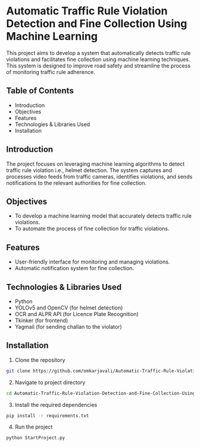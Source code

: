 ﻿# Automatic Traffic Rule Violation Detection and Fine Collection Using Machine Learning

This project aims to develop a system that automatically detects traffic rule violations and facilitates fine collection using machine learning techniques. This system is designed to improve road safety and streamline the process of monitoring traffic rule adherence.

## Table of Contents
- Introduction
- Objectives
- Features
- Technologies & Libraries Used
- Installation

## Introduction
The project focuses on leveraging machine learning algorithms to detect traffic rule violation i.e., helmet detection. The system captures and processes video feeds from traffic cameras, identifies violations, and sends notifications to the relevant authorities for fine collection.

## Objectives
- To develop a machine learning model that accurately detects traffic rule violations.
- To automate the process of fine collection for traffic violations.

## Features
- User-friendly interface for monitoring and managing violations.
- Automatic notification system for fine collection.

## Technologies & Libraries Used
- Python
- YOLOv5 and OpenCV (for helmet detection)
- OCR and ALPR API (for Licence Plate Recognition)
- Tkinker (for frontend)
- Yagmail (for sending challan to the violator)

## Installation
1. Clone the repository
```bash
git clone https://github.com/omkarjavali/Automatic-Traffic-Rule-Violation-Detection-and-Fine-Collection-Using-Machine-Learning.git
```

2. Navigate to project directory
```bash
cd Automatic-Traffic-Rule-Violation-Detection-and-Fine-Collection-Using-Machine-Learning
```

3. Install the required dependencies
```bash
pip install -r requirements.txt
```

4. Run the project
```bash
python StartProject.py
```

